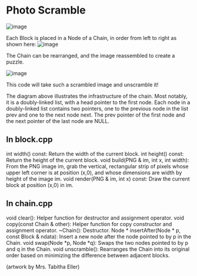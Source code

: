 # Photo Scramble
![image](https://user-images.githubusercontent.com/89245846/223497602-46e41488-acd8-4f2e-a696-fbab0ec81603.png)

Each Block is placed in a Node of a Chain, in order from left to right as shown here:
![image](https://user-images.githubusercontent.com/89245846/223497699-5945d1ed-92c3-4934-b7d9-216ef58770e5.png)

The Chain can be rearranged, and the image reassembled to create a puzzle.

![image](https://user-images.githubusercontent.com/89245846/223497810-fab691c9-1077-43b2-bcaa-e70f1d659a0e.png)


This code will take such a scrambled image and unscramble it!

The diagram above illustrates the infrastructure of the chain. Most notably, it is a doubly-linked list, with a head pointer to the first node. Each node in a doubly-linked list contains two pointers, one to the previous node in the list prev and one to the next node next. The prev pointer of the first node and the next pointer of the last node are NULL.


## In block.cpp
int width() const: Return the width of the current block.
int height() const: Return the height of the current block.
void build(PNG & im, int x, int width): From the PNG image im, grab the vertical, rectangular strip of pixels whose upper left corner is at position (x,0), and whose dimensions are width by height of the image im.
void render(PNG & im, int x) const: Draw the current block at position (x,0) in im.
## In chain.cpp
void clear(): Helper function for destructor and assignment operator.
void copy(const Chain & other): Helper function for copy constructor and assignment operator.
~Chain(): Destructor.
Node * insertAfter(Node * p, const Block & ndata): Insert a new node after the node pointed to by p in the Chain.
void swap(Node *p, Node *q): Swaps the two nodes pointed to by p and q in the Chain.
void unscramble(): Rearranges the Chain into its original order based on minimizing the difference between adjacent blocks.





(artwork by Mrs. Tabitha Eller)
